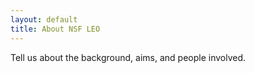```yaml
---
layout: default
title: About NSF LEO
---
```


Tell us about the background, aims, and people involved.